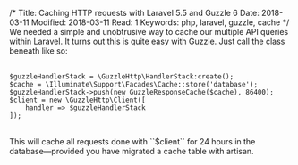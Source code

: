 /*
Title: Caching HTTP requests with Laravel 5.5 and Guzzle&nbsp;6
Date: 2018-03-11
Modified: 2018-03-11
Read: 1
Keywords: php, laravel, guzzle, cache
*/
We needed a simple and unobtrusive way to cache our multiple API queries within Laravel. 
It turns out this is quite easy with Guzzle. Just call the class beneath like so:  
<br>
```
$guzzleHandlerStack = \GuzzleHttp\HandlerStack:create();
$cache = \Illuminate\Support\Facades\Cache::store('database');
$guzzleHandlerStack->push(new GuzzleResponseCache($cache), 86400);
$client = new \GuzzleHttp\Client([
    handler => $guzzleHandlerStack
]);
```  
<br>
This will cache all requests done with ``$client`` for 24 hours in the database&mdash;provided you have
migrated a cache table with artisan.  
<br><br>
<script class='gist' src="https://gist.github.com/pecuchet/90a2246a0c381b9a9a82fbe452ab4301.js"></script>
